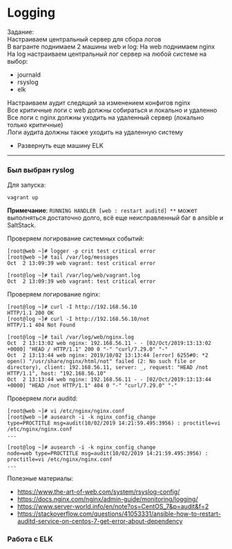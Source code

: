 # Logging

Задание:  
Настраиваем центральный сервер для сбора логов   
В вагранте поднимаем 2 машины web и log:
На web поднимаем nginx    
На log настраиваем центральный лог сервер на любой системе на выбор:    
- journald
- rsyslog
- elk

Настраиваем аудит следящий за изменением конфигов nginx  
Все критичные логи с web должны собираться и локально и удаленно   
Все логи с nginx должны уходить на удаленный сервер (локально только критичные)   
Логи аудита должны также уходить на удаленную систему   

* Развернуть еще машину ELK   

---

### Был выбран ryslog 

Для запуска: 

```console
vagrant up
```

**Примечание**: 
`RUNNING HANDLER [web : restart auditd] **` может выполняться достаточно долго, всё еще неисправленный баг в ansible и SaltStack. 

Проверяем логирование системных событий:  

```console
[root@web ~]# logger -p crit test critical error
[root@web ~]# tail /var/log/messages
Oct  2 13:09:39 web vagrant: test critical error

[root@log ~]# tail /var/log/web/vagrant.log 
Oct  2 13:09:39 web vagrant: test critical error
```

Проверяем логирование nginx:

```console
[root@log ~]# curl -I http://192.168.56.10
HTTP/1.1 200 OK
[root@log ~]# curl -I http://192.168.56.10/not
HTTP/1.1 404 Not Found

[root@log ~]# tail /var/log/web/nginx.log 
Oct  2 13:13:02 web nginx: 192.168.56.11 - - [02/Oct/2019:13:13:02 +0000] "HEAD / HTTP/1.1" 200 0 "-" "curl/7.29.0" "-"
Oct  2 13:13:44 web nginx: 2019/10/02 13:13:44 [error] 6255#0: *2 open() "/usr/share/nginx/html/not" failed (2: No such file or directory), client: 192.168.56.11, server: _, request: "HEAD /not HTTP/1.1", host: "192.168.56.10"
Oct  2 13:13:44 web nginx: 192.168.56.11 - - [02/Oct/2019:13:13:44 +0000] "HEAD /not HTTP/1.1" 404 0 "-" "curl/7.29.0" "-"

```

Проверяем логи auditd:

```console
[root@web ~]# vi /etc/nginx/nginx.conf
[root@web ~]# ausearch -i -k nginx_config_change
type=PROCTITLE msg=audit(10/02/2019 14:21:59.495:3956) : proctitle=vi /etc/nginx/nginx.conf
...

[root@log ~]# ausearch -i -k nginx_config_change
node=web type=PROCTITLE msg=audit(10/02/2019 14:21:59.495:3956) : proctitle=vi /etc/nginx/nginx.conf
...

```

Полезные материалы:  
- https://www.the-art-of-web.com/system/rsyslog-config/
- https://docs.nginx.com/nginx/admin-guide/monitoring/logging/
- https://www.server-world.info/en/note?os=CentOS_7&p=audit&f=2
- https://stackoverflow.com/questions/41053331/ansible-how-to-restart-auditd-service-on-centos-7-get-error-about-dependency


### Работа с ELK


